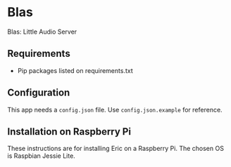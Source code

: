 Blas
====

Blas: Little Audio Server

Requirements
------------

* Pip packages listed on requirements.txt

Configuration
-------------

This app needs a `config.json` file. Use `config.json.example` for reference.

Installation on Raspberry Pi
----------------------------

These instructions are for installing Eric on a Raspberry Pi.
The chosen OS is Raspbian Jessie Lite.
